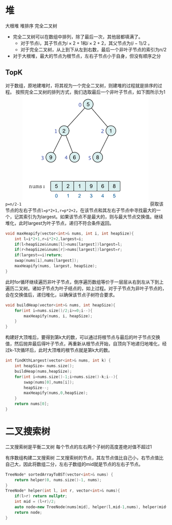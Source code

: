 
# 堆

大根堆
堆排序
完全二叉树


- 完全二叉树可以在数组中排列，除了最后一次，其他层都填满了。
	- 对于节点i，其子节点为$i\times 2+1$和$i\times 2+2$，其父节点为$(i-1)/2$ 。
	- 对于完全二叉树，从上到下从左到右数，最后一个非叶子节点的索引为$n/2$
- 对于大根堆，最大的节点为根节点，左右子节点小于自身，但没有顺序之分


## TopK
对于数组，原地建堆时，将其视为一个完全二叉树，则建堆的过程就是排序的过程。
按照完全二叉树的排列方式，我们选取最后一个非叶子节点，如下图所示为1
`p=n/2-1`
![](assets/Pasted%20image%2020230630105808.png)
获取该节点的左右子节点`l=p*2+1,r=p*2+2`，在该节点和其左右子节点中寻找最大的一个，记其索引为为largest。如果该节点不是最大的，则与最大节点交换值。继续堆化，此时largest为叶子节点，递归不符合条件返回。
```cpp
void maxHeapify(vector<int>& nums, int i, int heapSize){
	int l=i*2+1,r=i*2+2,largest=i;
	if(l<heapSize&&nums[l]>nums[largest])largest=l;
	if(r<heapSize&&nums[r]>nums[largest])largest=r;
	if(largest==i)return;
	swap(nums[i],nums[largest]);
	maxHeapify(nums, largest, heapSize);
}
```
此时for循环继续遍历非叶子节点，倒序遍历数组等价于一层层从右到左从下到上遍历二叉树。诸如子节点为叶子结点的，如上过程。对于子节点为非叶子节点的，会在交换值后，递归堆化，以确保该节点子树符合要求。
```cpp
void buildHeap(vector<int>& nums, int heapSize){
	for(int i=nums.size()/2;i>=0;i--){
		maxHeapify(nums, i, heapSize);
	}
}
```

构建好大顶堆后，要得到第k大的数，可以通过将根节点与最后的叶子节点交换值，然后抛弃最后得叶子节点，再重新从根节点开始，自顶向下地递归地堆化，经过k-1次循环后，此时大顶堆的根节点就是第k大的数。
```cpp
int findKthLargest(vector<int>& nums, int k) {
	int heapSize= nums.size();
	buildHeap(nums,heapSize);
	for(int i=nums.size()-1;i>nums.size()-k;i--){
		swap(nums[0],nums[i]);
		heapSize--;
		maxHeapify(nums,0,heapSize);
	}
	return nums[0];
}
```

# 二叉搜索树

二叉搜索树是平衡二叉树
每个节点的左右两个子树的高度差绝对值不超过1

有序数组构建二叉搜索树
二叉搜索树的节点，其左节点值比自己小，右节点值比自己大，因此将数组二分，左右子数组的mid就是节点的左右子节点。

```cpp
TreeNode* sortedArrayToBST(vector<int>& nums) {
	return helper(0, nums.size()-1, nums);
}
TreeNode* helper(int l, int r, vector<int>& nums){
	if(l>r) return nullptr;
	int mid = (l+r)/2;
	auto node=new TreeNode(nums[mid], helper(l,mid-1,nums), helper(mid+1,r,nums));
	return node;
}
```
